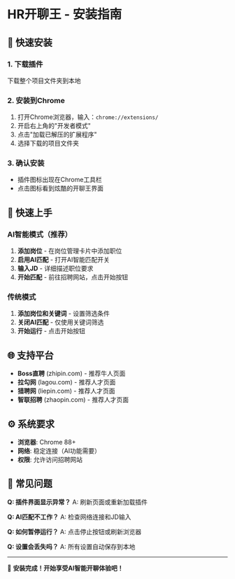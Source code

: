# HR开聊王 - 安装指南

## 🚀 快速安装

### 1. 下载插件
下载整个项目文件夹到本地

### 2. 安装到Chrome
1. 打开Chrome浏览器，输入：`chrome://extensions/`
2. 开启右上角的"开发者模式"
3. 点击"加载已解压的扩展程序"
4. 选择下载的项目文件夹

### 3. 确认安装
- 插件图标出现在Chrome工具栏
- 点击图标看到炫酷的开聊王界面

## 🎯 快速上手

### AI智能模式（推荐）
1. **添加岗位** - 在岗位管理卡片中添加职位
2. **启用AI匹配** - 打开AI智能匹配开关
3. **输入JD** - 详细描述职位要求
4. **开始匹配** - 前往招聘网站，点击开始按钮

### 传统模式
1. **添加岗位和关键词** - 设置筛选条件
2. **关闭AI匹配** - 仅使用关键词筛选
3. **开始运行** - 点击开始按钮

## 🌐 支持平台

- **Boss直聘** (zhipin.com) - 推荐牛人页面
- **拉勾网** (lagou.com) - 推荐人才页面  
- **猎聘网** (liepin.com) - 推荐人才页面
- **智联招聘** (zhaopin.com) - 推荐人才页面

## ⚙️ 系统要求

- **浏览器**: Chrome 88+
- **网络**: 稳定连接（AI功能需要）
- **权限**: 允许访问招聘网站

## 🔧 常见问题

**Q: 插件界面显示异常？**
A: 刷新页面或重新加载插件

**Q: AI匹配不工作？**
A: 检查网络连接和JD输入

**Q: 如何暂停运行？**
A: 点击停止按钮或刷新浏览器

**Q: 设置会丢失吗？**
A: 所有设置自动保存到本地

---

🎉 **安装完成！开始享受AI智能开聊体验吧！**